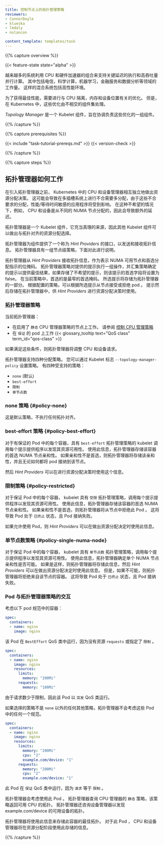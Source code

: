 ```yaml
---
title: 控制节点上的拓扑管理策略
reviewers:
- ConnorDoyle
- klueska
- lmdaly
- nolancon

content_template: templates/task
---
```

<!--
---
title: Control Topology Management Policies on a node
reviewers:
- ConnorDoyle
- klueska
- lmdaly
- nolancon

content_template: templates/task
---
-->

{{% capture overview %}}

{{< feature-state state="alpha" >}}

<!--
An increasing number of systems leverage a combination of CPUs and hardware accelerators to support latency-critical execution and high-throughput parallel computation. These include workloads in fields such as telecommunications, scientific computing, machine learning, financial services and data analytics. Such hybrid systems comprise a high performance environment.
-->
越来越多的系统利用 CPU 和硬件加速器的组合来支持关键延迟的执行和高吞吐量并行计算。
其中包括电信，科学计算，机器学习，金融服务和数据分析等领域的工作量。
这样的混合系统包括高性能环境。

<!--
In order to extract the best performance, optimizations related to CPU isolation, memory and device locality are required. However, in Kubernetes, these optimizations are handled by a disjoint set of components.
-->
为了获得最佳性能，需要进行与 CPU 隔离，内存和设备位置有关的优化。
但是，在 Kubernetes 中，这些优化由不相交的组件集处理。

<!--
_Topology Manager_ is a Kubelet component that aims to co-ordinate the set of components that are responsible for these optimizations.
-->
_Topology Manager_ 是一个 Kubelet 组件，旨在协调负责这些优化的一组组件。

{{% /capture %}}

{{% capture prerequisites %}}

{{< include "task-tutorial-prereqs.md" >}} {{< version-check >}}

{{% /capture %}}

{{% capture steps %}}

<!--
## How Topology Manager Works
-->
## 拓扑管理器如何工作

<!--
Prior to the introduction of Topology Manager, the CPU and Device Manager in Kubernetes make resource allocation decisions independently of each other.
This can result in undesirable allocations on multiple-socketed systems, performance/latency sensitive applications will suffer due to these undesirable allocations. 
 Undesirable in this case meaning for example, CPUs and devices being allocated from different NUMA Nodes thus, incurring additional latency.
-->
在引入拓扑管理器之前， Kubernetes 中的 CPU 和设备管理器相互独立地做出资源分配决策。
这可能会导致在多插槽系统上进行不合需要多分配，由于这些不合要求的分配，性能/等待时间敏感的应用程序将受到影响。
在这种不希望的情况下，例如， CPU 和设备是从不同的 NUMA 节点分配的，因此会导致额外的延迟。

<!--
The Topology Manager is a Kubelet component, which acts as a source of truth so that other Kubelet components can make topology aligned resource allocation choices.
-->
拓扑管理器是一个 Kubelet 组件，它充当真理的来源，因此其他 Kubelet 组件可以做出与拓扑对齐的资源分配选择。

<!--
The Topology Manager provides an interface for components, called *Hint Providers*, to send and receive topology information. Topology Manager has a set of node level policies which are explained below.
-->
拓扑管理器为组件提供了一个称为 *Hint Providers* 的接口，以发送和接收拓扑信息。
拓扑管理器具有一组节点级策略，下面对此进行说明。

<!--
The Topology manager receives Topology information from the *Hint Providers* as a bitmask denoting NUMA Nodes available and a preferred allocation indication. The Topology Manager policies perform a set of operations on the hints provided and converge on the hint determined by the policy to give the optimal result, if an undesirable hint is stored the preferred field for the hint will be set to false. In the current policies preferred is the narrowest preferred mask.
The selected hint is stored as part of the Topology Manager. Depending on the policy configured the pod can be accepted or rejected from the node based on the selected hint.
The hint is then stored in the Topology Manager for use by the *Hint Providers* when making the resource allocation decisions.
-->
拓扑管理器从 *Hint Providers* 接收拓扑信息，作为表示 NUMA 可用节点和首选分配指示的位掩码。
拓扑管理器策略对提供的提示执行一组操作，并汇集策略确定的提示以提供最佳结果，如果存储了不希望的提示，则该提示的首选字段将设置为 false。
在当前策略中，首选的是最窄的首选掩码。
所选提示将存储为拓扑管理器的一部分。
根据配置的策略，可以根据所选提示从节点接受或拒绝 pod 。
提示然后存储在拓扑管理器中，供 *Hint Providers* 进行资源分配决策时使用。

<!--
### Topology Manager Policies
-->
### 拓扑管理器策略

<!--
The Topology Manager currently:
-->
当前拓扑管理器：

<!--
 - Works on Nodes with the `static` CPU Manager Policy enabled. See [control CPU Management Policies](/docs/tasks/administer-cluster/cpu-management-policies/)
 - Works on Pods in the `Guaranteed` {{< glossary_tooltip text="QoS class" term_id="qos-class" >}}
-->
- 在启用了 `静态` CPU 管理器策略的节点上工作。 请参阅 [控制 CPU 管理策略](/docs/tasks/administer-cluster/cpu-management-policies/)
- 在 `保证` 的 pod 上工作 {{< glossary_tooltip text="QoS class" term_id="qos-class" >}}

<!--
If these conditions are met, Topology Manager will align CPU and device requests.
-->
如果满足这些条件，则拓扑管理器将调整 CPU 和设备请求。

<!--
Topology Manager supports four allocation policies. You can set a policy via a Kubelet flag, `--topology-manager-policy`.
There are four supported policies:
-->
拓扑管理器支持四种分配策略。
您可以通过 Kubelet 标志 `--topology-manager-policy` 设置策略。
有四种受支持的策略：

<!--
* `none` (default)
* `best-effort`
* `restricted`
* `single-numa-node`
-->
* `none` (默认)
* `best-effort`
* `限制`
* `单节点数`

<!--
### none policy {#policy-none}
-->
### none 策略 {#policy-none}

<!--
This is the default policy and does not perform any topology alignment.
-->
这是默认策略，不执行任何拓扑对齐。

<!--
### best-effort policy {#policy-best-effort}
-->
### best-effort 策略 {#policy-best-effort}

<!--
For each container in a Guaranteed Pod, kubelet, with `best-effort` topology 
management policy, calls each Hint Provider to discover their resource availability.
Using this information, the Topology Manager stores the 
preferred NUMA Node affinity for that container. If the affinity is not preferred, 
Topology Manager will store this and admit the pod to the node anyway.
-->
对于有保证的 Pod 中的每个容器，具有 `best-effort` 拓扑管理策略的 kubelet 调用每个提示提供程序以发现其资源可用性。
使用此信息，拓扑管理器存储该容器的首选 NUMA 节点亲和性。
如果亲和性不是首选，则拓扑管理器将存储该亲和性，并且无论如何都将  pod 接纳到该节点。

<!--
The *Hint Providers* can then use this information when making the 
resource allocation decision.
-->
然后 *Hint Providers* 可以在进行资源分配决策时使用这个信息。

<!--
### restricted policy {#policy-restricted}
-->
### 限制策略 {#policy-restricted}

<!--
For each container in a Guaranteed Pod, kubelet, with `restricted` topology 
management policy, calls each Hint Provider to discover their resource availability.
Using this information, the Topology Manager stores the 
preferred NUMA Node affinity for that container. If the affinity is not preferred, 
Topology Manager will reject this pod from the node. This will result in a pod in a `Terminated` state with a pod admission failure.
-->
对于保证 Pod 中的每个容器， kubelet 具有 `受限` 拓扑管理策略，调用每个提示提供程序以发现其资源可用性。
使用此信息，拓扑管理器存储该容器的首选 NUMA 节点亲和性。
如果亲和性不是首选，则拓扑管理器将从节点中拒绝此 Pod 。
这将导致 Pod 处于 `已终止` 状态，且 Pod 接纳失败。

<!--
If the pod is admitted, the *Hint Providers* can then use this information when making the 
resource allocation decision.
-->
如果允许使用 Pod，则 *Hint Providers* 可以在做出资源分配决定时使用此信息。

<!--
### single-numa-node policy {#policy-single-numa-node}
-->
### 单节点数策略 {#policy-single-numa-node}

<!--
For each container in a Guaranteed Pod, kubelet, with `single-numa-node` topology 
management policy, calls each Hint Provider to discover their resource availability.
Using this information, the Topology Manager determines if a single NUMA Node affinity is possible.
If it is, Topology Manager will store this and the *Hint Providers* can then use this information when making the 
resource allocation decision.
If, however, this is not possible then the Topology Manager will reject the pod from the node. This will result in a pod in a `Terminated` state with a pod admission failure.
-->
对于保证 Pod 中的每个容器， kubelet 具有 `单节点数` 拓扑管理策略，调用每个提示提供程序以发现其资源可用性。
使用此信息，拓扑管理器确定单个 NUMA 节点亲和性是否可能。
如果是这样，则拓扑管理器将存储此信息，然后 *Hint Providers* 可以在做出资源分配决定时使用此信息。
但是，如果不可能，则拓扑管理器将拒绝来自该节点的容器。
这将导致 Pod 处于 `已终止` 状态，且 Pod 接纳失败。


<!--
### Pod Interactions with Topology Manager Policies
-->
### Pod 与拓扑管理器策略的交互

<!--
Consider the containers in the following pod specs:
-->
考虑以下 pod 规范中的容器：

```yaml
spec:
  containers:
  - name: nginx
    image: nginx
```

<!--
This pod runs in the `BestEffort` QoS class because no resource `requests` or
`limits` are specified.
-->
该 Pod 在 `BestEffort` QoS 类中运行，因为没有资源 `requests` 或指定了 `限制` 。

```yaml
spec:
  containers:
  - name: nginx
    image: nginx
    resources:
      limits:
        memory: "200Mi"
      requests:
        memory: "100Mi"
```

<!--
This pod runs in the `Burstable` QoS class because requests are less than limits.
-->
由于请求数少于限制，因此该 Pod 以 `突发` QoS 类运行。

<!--
If the selected policy is anything other than `none` , Topology Manager would not consider either of these Pod
specifications. 
-->
如果选择的策略不是 `none` 以外的任何其他策略，拓扑管理器不会考虑这些 Pod 中的任何一个规范。


```yaml
spec:
  containers:
  - name: nginx
    image: nginx
    resources:
      limits:
        memory: "200Mi"
        cpu: "2"
        example.com/device: "1"
      requests:
        memory: "200Mi"
        cpu: "2"
        example.com/device: "1"
```

<!--
This pod runs in the `Guaranteed` QoS class because `requests` are equal to `limits`.
-->
此 Pod 在 `保证` QoS 类中运行，因为 `请求` 等于 `限制` 。

<!--
Topology Manager would consider this Pod. The Topology Manager consults the CPU Manager `static` policy, which returns the topology of available CPUs. 
Topology Manager also consults Device Manager to discover the topology of available devices for example.com/device.
-->
拓扑管理器会考虑使用此 Pod 。
拓扑管理器查询 CPU 管理器的 `静态` 策略，该策略返回可用 CPU 的拓扑。
拓扑管理器还咨询设备管理器以发现 example.com/device 的可用设备的拓扑。

<!--
Topology Manager will use this information to store the best Topology for this container. In the case of this Pod, CPU and Device Manager will use this stored information at the resource allocation stage.
-->
拓扑管理器将使用此信息来存储此容器的最佳拓扑。
对于此 Pod ， CPU 和设备管理器将在资源分配阶段使用此存储的信息。

{{% /capture %}}

